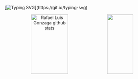 

  
[![Typing SVG](https://readme-typing-svg.herokuapp.com/?color=337DFF&size=35&center=true&vCenter=true&width=1000&lines=+Study,+Discipline,+Focus:;+Every+Day+of+My+Journey;+rluispdev.)](https://git.io/typing-svg)


<div align="center">  
  <img width="49%" height="195px" src="https://github-readme-stats-ovbp.vercel.app/api?username=rluispdev&show_icons=true&count_private=true&hide_border=true&title_color=337DFF&icon_color=337DFF&text_color=c9d1d9&bg_color=0d1117" alt="Rafael Luis Gonzaga github stats" /> 
  <img width="41%" height="195px" src="https://github-readme-stats-ovbp.vercel.app/api/top-langs/?username=rluispdev&layout=compact&hide_border=true&title_color=337DFF&text_color=337DFF&bg_color=0d1117" />
</div>


    


